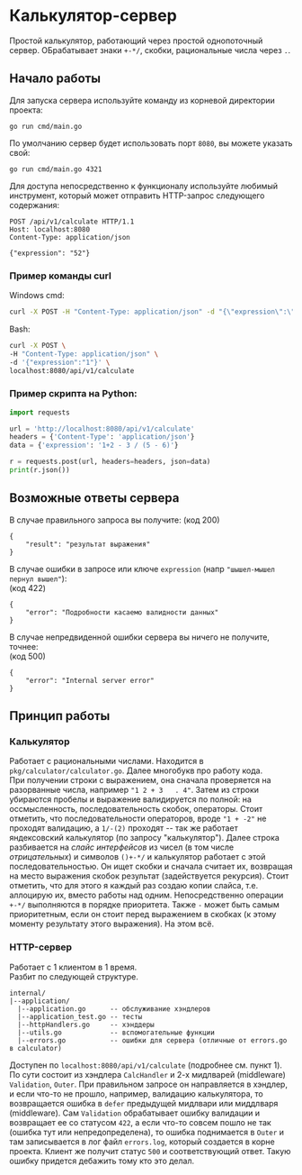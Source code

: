 # Калькулятор-сервер

Простой калькулятор, работающий через простой однопоточный сервер. ОБрабатывает знаки `+-*/`, скобки, рациональные числа через `.`.<br>

## Начало работы
Для запуска сервера используйте команду из корневой директории проекта:

```
go run cmd/main.go
```

По умолчанию сервер будет использовать порт `8080`, вы можете указать свой:

```
go run cmd/main.go 4321
```

Для доступа непосредственно к функционалу используйте любимый инструмент, который может отправить HTTP-запрос следующего содержания:

```
POST /api/v1/calculate HTTP/1.1
Host: localhost:8080
Content-Type: application/json

{"expression": "52"}
```

### Пример команды curl

Windows cmd:
```cmd
curl -X POST -H "Content-Type: application/json" -d "{\"expression\":\"1\"}" localhost:8080/api/v1/calculate
```
Bash:
```bash
curl -X POST \
-H "Content-Type: application/json" \
-d '{"expression":"1"}' \
localhost:8080/api/v1/calculate
```

### Пример скрипта на Python:

```python
import requests

url = 'http://localhost:8080/api/v1/calculate'
headers = {'Content-Type': 'application/json'}
data = {'expression': '1+2 - 3 / (5 - 6)'}

r = requests.post(url, headers=headers, json=data)
print(r.json())
```

## Возможные ответы сервера

В случае правильного запроса вы получите:
(код 200)

```
{
    "result": "результат выражения"
}
```

В случае ошибки в запросе или ключе `expression` (напр `"шышел-мышел пернул вышел"`):<br>
(код 422)

```
{
    "error": "Подробности касаемо валидности данных"
}
```

В случае непредвиденной ошибки сервера вы ничего не получите, точнее:<br>
(код 500)

```
{
    "error": "Internal server error"
}
```

## Принцип работы

### Калькулятор

Работает с рациональными числами. Находится в `pkg/calculator/calculator.go`. Далее многобукв про работу кода.<br>При получении строки с выражением, она сначала проверяется на разорванные числа, например `"1 2 + 3   . 4"`. Затем из строки убираются пробелы и выражение валидируется по полной: на оссмысленность, последовательность скобок, операторы. Стоит отметить, что последовательности операторов, вроде `"1 + -2"` не проходят валидацию, а `1/-(2)` проходят -- так же работает яндексовский калькулятор (по запросу "калькулятор"). Далее строка разбивается на *слайс интерфейсов* из чисел (в том числе *отрицательных*) и символов `()+-*/` и калькулятор работает с этой последовательностью. Он ищет скобки и сначала считает их, возвращая на место выражения скобок результат (задействуется рекурсия). Стоит отметить, что для этого я каждый раз создаю копии слайса, т.е. аллоцирую их, вместо работы над одним. Непосредственно операции `+-*/` выполняются в порядке приоритета. Также `-` может быть самым приоритетным, если он стоит перед выражением в скобках (к этому моменту результату этого выражения). На этом всё.

### HTTP-сервер
Работает с 1 клиентом в 1 время. <br>
Разбит по следующей структуре.

```
internal/
|--application/
  |--application.go      -- обслуживание хэндлеров
  |--application_test.go -- тесты
  |--httpHandlers.go     -- хэнддеры
  |--utils.go            -- вспомогательные функции
  |--errors.go           -- ошибки для сервера (отличные от errors.go в calculator)
```

Доступен по `localhost:8080/api/v1/calculate` (подробнее см. пункт 1). По сути состоит из хэндлера `CalcHandler` и 2-х мидлварей (middleware) `Validation`, `Outer`. При правильном запросе он направляется в хэндлер, и если что-то не прошло, например, валидацию калькулятора, то возвращается ошибка в `defer` предыдущей мидлвари или миддлваря (middleware). Сам `Validation` обрабатывает ошибку валидации и возвращает ее со статусом `422`, а если что-то совсем пошло не так (ошибка тут или непредопределена), то ошибка поднимается в `Outer` и там записывается в лог файл `errors.log`, который создается в корне проекта. Клиент же получит статус `500` и соответствующий ответ. Такую ошибку придется дебажить тому кто это делал.
